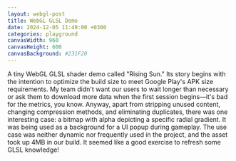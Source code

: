 ```yaml
---
layout: webgl-post
title: WebGL GLSL Demo
date: 2024-12-05 11:49:00 +0300
categories: playground
canvasWidth: 960
canvasHeight: 600
canvasBackground: #231F20
---
```


A tiny WebGL GLSL shader demo called "Rising Sun."
Its story begins with the intention to optimize the build size to meet Google Play's APK size requirements. My team didn't want our users to wait longer than necessary or ask them to download more data when the first session begins—it's bad for the metrics, you know.
Anyway, apart from stripping unused content, changing compression methods, and eliminating duplicates, there was one interesting case: a bitmap with alpha depicting a specific radial gradient. It was being used as a background for a UI popup during gameplay. The use case was neither dynamic nor frequently used in the project, and the asset took up 4MB in our build. It seemed like a good exercise to refresh some GLSL knowledge!